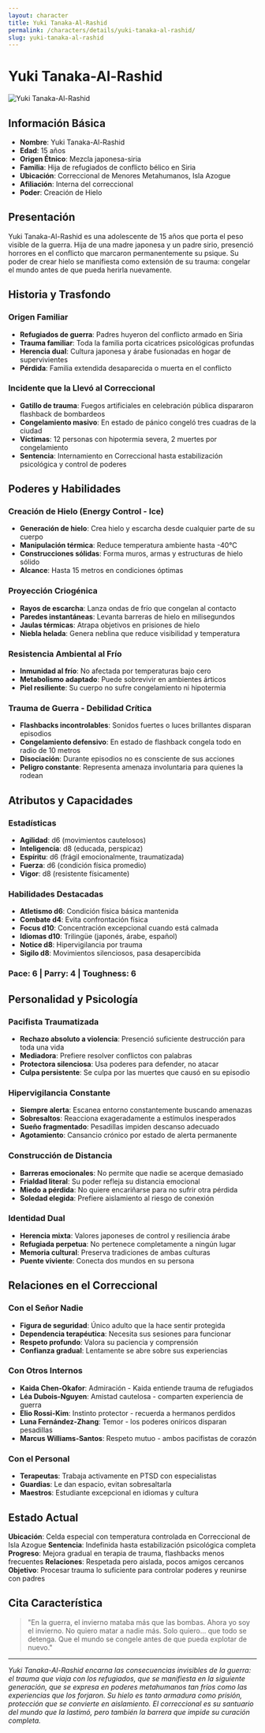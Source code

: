 ```yaml
---
layout: character
title: Yuki Tanaka-Al-Rashid
permalink: /characters/details/yuki-tanaka-al-rashid/
slug: yuki-tanaka-al-rashid
---
```


# Yuki Tanaka-Al-Rashid

<div class="character-photo">
  <img src="{{ site.baseurl }}/assets/img/characters/Yuki_Tanaka-Al-Rashid.png" alt="Yuki Tanaka-Al-Rashid" />
</div>

## Información Básica
- **Nombre**: Yuki Tanaka-Al-Rashid
- **Edad**: 15 años
- **Origen Étnico**: Mezcla japonesa-siria
- **Familia**: Hija de refugiados de conflicto bélico en Siria
- **Ubicación**: Correccional de Menores Metahumanos, Isla Azogue
- **Afiliación**: Interna del correccional
- **Poder**: Creación de Hielo

## Presentación
Yuki Tanaka-Al-Rashid es una adolescente de 15 años que porta el peso visible de la guerra. Hija de una madre japonesa y un padre sirio, presenció horrores en el conflicto que marcaron permanentemente su psique. Su poder de crear hielo se manifiesta como extensión de su trauma: congelar el mundo antes de que pueda herirla nuevamente.

## Historia y Trasfondo

### **Origen Familiar**
- **Refugiados de guerra**: Padres huyeron del conflicto armado en Siria
- **Trauma familiar**: Toda la familia porta cicatrices psicológicas profundas
- **Herencia dual**: Cultura japonesa y árabe fusionadas en hogar de supervivientes
- **Pérdida**: Familia extendida desaparecida o muerta en el conflicto

### **Incidente que la Llevó al Correccional**
- **Gatillo de trauma**: Fuegos artificiales en celebración pública dispararon flashback de bombardeos
- **Congelamiento masivo**: En estado de pánico congeló tres cuadras de la ciudad
- **Víctimas**: 12 personas con hipotermia severa, 2 muertes por congelamiento
- **Sentencia**: Internamiento en Correccional hasta estabilización psicológica y control de poderes

## Poderes y Habilidades

### **Creación de Hielo (Energy Control - Ice)**
- **Generación de hielo**: Crea hielo y escarcha desde cualquier parte de su cuerpo
- **Manipulación térmica**: Reduce temperatura ambiente hasta -40°C
- **Construcciones sólidas**: Forma muros, armas y estructuras de hielo sólido
- **Alcance**: Hasta 15 metros en condiciones óptimas

### **Proyección Criogénica**
- **Rayos de escarcha**: Lanza ondas de frío que congelan al contacto
- **Paredes instantáneas**: Levanta barreras de hielo en milisegundos
- **Jaulas térmicas**: Atrapa objetivos en prisiones de hielo
- **Niebla helada**: Genera neblina que reduce visibilidad y temperatura

### **Resistencia Ambiental al Frío**
- **Inmunidad al frío**: No afectada por temperaturas bajo cero
- **Metabolismo adaptado**: Puede sobrevivir en ambientes árticos
- **Piel resiliente**: Su cuerpo no sufre congelamiento ni hipotermia

### **Trauma de Guerra - Debilidad Crítica**
- **Flashbacks incontrolables**: Sonidos fuertes o luces brillantes disparan episodios
- **Congelamiento defensivo**: En estado de flashback congela todo en radio de 10 metros
- **Disociación**: Durante episodios no es consciente de sus acciones
- **Peligro constante**: Representa amenaza involuntaria para quienes la rodean

## Atributos y Capacidades

### **Estadísticas**
- **Agilidad**: d6 (movimientos cautelosos)
- **Inteligencia**: d8 (educada, perspicaz)
- **Espíritu**: d6 (frágil emocionalmente, traumatizada)
- **Fuerza**: d6 (condición física promedio)
- **Vigor**: d8 (resistente físicamente)

### **Habilidades Destacadas**
- **Atletismo d6**: Condición física básica mantenida
- **Combate d4**: Evita confrontación física
- **Focus d10**: Concentración excepcional cuando está calmada
- **Idiomas d10**: Trilingüe (japonés, árabe, español)
- **Notice d8**: Hipervigilancia por trauma
- **Sigilo d8**: Movimientos silenciosos, pasa desapercibida

### **Pace**: 6 | **Parry**: 4 | **Toughness**: 6

## Personalidad y Psicología

### **Pacifista Traumatizada**
- **Rechazo absoluto a violencia**: Presenció suficiente destrucción para toda una vida
- **Mediadora**: Prefiere resolver conflictos con palabras
- **Protectora silenciosa**: Usa poderes para defender, no atacar
- **Culpa persistente**: Se culpa por las muertes que causó en su episodio

### **Hipervigilancia Constante**
- **Siempre alerta**: Escanea entorno constantemente buscando amenazas
- **Sobresaltos**: Reacciona exageradamente a estímulos inesperados
- **Sueño fragmentado**: Pesadillas impiden descanso adecuado
- **Agotamiento**: Cansancio crónico por estado de alerta permanente

### **Construcción de Distancia**
- **Barreras emocionales**: No permite que nadie se acerque demasiado
- **Frialdad literal**: Su poder refleja su distancia emocional
- **Miedo a pérdida**: No quiere encariñarse para no sufrir otra pérdida
- **Soledad elegida**: Prefiere aislamiento al riesgo de conexión

### **Identidad Dual**
- **Herencia mixta**: Valores japoneses de control y resiliencia árabe
- **Refugiada perpetua**: No pertenece completamente a ningún lugar
- **Memoria cultural**: Preserva tradiciones de ambas culturas
- **Puente viviente**: Conecta dos mundos en su persona

## Relaciones en el Correccional

### **Con el Señor Nadie**
- **Figura de seguridad**: Único adulto que la hace sentir protegida
- **Dependencia terapéutica**: Necesita sus sesiones para funcionar
- **Respeto profundo**: Valora su paciencia y comprensión
- **Confianza gradual**: Lentamente se abre sobre sus experiencias

### **Con Otros Internos**
- **Kaida Chen-Okafor**: Admiración - Kaida entiende trauma de refugiados
- **Léa Dubois-Nguyen**: Amistad cautelosa - comparten experiencia de guerra
- **Elio Rossi-Kim**: Instinto protector - recuerda a hermanos perdidos
- **Luna Fernández-Zhang**: Temor - los poderes oníricos disparan pesadillas
- **Marcus Williams-Santos**: Respeto mutuo - ambos pacifistas de corazón

### **Con el Personal**
- **Terapeutas**: Trabaja activamente en PTSD con especialistas
- **Guardias**: Le dan espacio, evitan sobresaltarla
- **Maestros**: Estudiante excepcional en idiomas y cultura

## Estado Actual

**Ubicación**: Celda especial con temperatura controlada en Correccional de Isla Azogue
**Sentencia**: Indefinida hasta estabilización psicológica completa
**Progreso**: Mejora gradual en terapia de trauma, flashbacks menos frecuentes
**Relaciones**: Respetada pero aislada, pocos amigos cercanos
**Objetivo**: Procesar trauma lo suficiente para controlar poderes y reunirse con padres

## Cita Característica

> "En la guerra, el invierno mataba más que las bombas. Ahora yo soy el invierno. No quiero matar a nadie más. Solo quiero... que todo se detenga. Que el mundo se congele antes de que pueda explotar de nuevo."

---

*Yuki Tanaka-Al-Rashid encarna las consecuencias invisibles de la guerra: el trauma que viaja con los refugiados, que se manifiesta en la siguiente generación, que se expresa en poderes metahumanos tan fríos como las experiencias que los forjaron. Su hielo es tanto armadura como prisión, protección que se convierte en aislamiento. El correccional es su santuario del mundo que la lastimó, pero también la barrera que impide su curación completa.*
